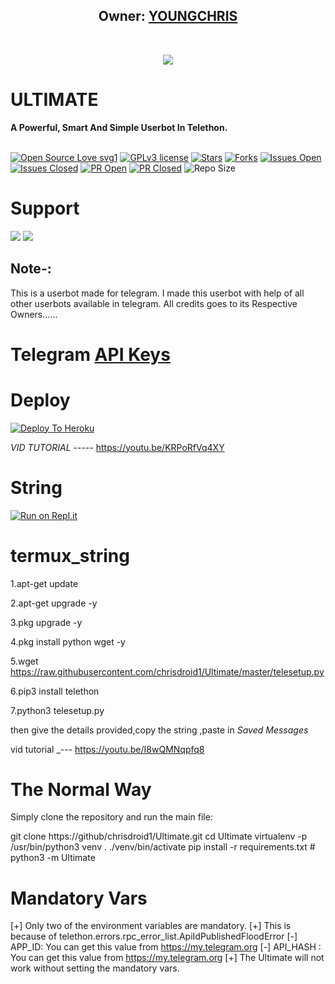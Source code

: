 <h2 align="center"><b>Owner: <a href="https://t.me/youngchris112">YOUNGCHRIS</a></b></h2>
<br>
<p align="center"><a href="https://t.me/Ul_timate"><img src="https://telegra.ph/file/96cf032502cf3362690de.jpg"></a></p> 
</p>
<h1>ULTIMATE</h1>
<b>A Powerful, Smart And Simple Userbot In Telethon.</b>
<br>
<br>

[![Open Source Love svg1](https://badges.frapsoft.com/os/v1/open-source.png?v=103)]( https://github.com/chrisdroid1/Ultimate)
[![GPLv3 license](https://img.shields.io/badge/License-GPLv3-blue.svg?&style=flat-square)]( https://github.com/chrisdroid1/Ultimate#copyright--license)
[![Stars](https://img.shields.io/github/stars/chrisdroid1/Ultimate?&style=flat-square)]( https://github.com/chrisdroid1/Ultimate/stargazers)
[![Forks](https://img.shields.io/github/forks/chrisdroid1/Ultimate?&style=flat-square)]( https://github.com/chrisdroid1/Ultimate/network/members)
[![Issues Open](https://img.shields.io/github/issues/chrisdroid1/Ultimate?&style=flat-square)]( https://github.com/chrisdroid1/Ultimate/issues)
[![Issues Closed](https://img.shields.io/github/issues-closed/chrisdroid1/Ultimate?&style=flat-square)]( https://github.com/chrisdroid1/Ultimate/issues?q=is:closed)
[![PR Open](https://img.shields.io/github/issues-pr/chrisdroid1/Ultimate?&style=flat-square)]( https://github.com/chrisdroid1/Ultimate/pulls)
[![PR Closed](https://img.shields.io/github/issues-pr-closed/chrisdroid1/Ultimate?&style=flat-square)]( https://github.com/chrisdroid1/Ultimate/pulls?q=is:closed)
![Repo Size](https://img.shields.io/github/repo-size/chrisdroid1/Ultimate?style=flat-square)
<br>


# Support
<a href="https://t.me/Ult_imate"><img src="https://img.shields.io/badge/Join-Support%20Channel-red.svg?style=for-the-badge&logo=Telegram"></a>
<a href="https://t.me/Ultim_ate"><img src="https://img.shields.io/badge/Join-Support%20Group-blue.svg?style=for-the-badge&logo=Telegram"></a>


## Note-: 

This is a userbot made for telegram. I made this userbot with help of all other userbots available in telegram. All credits goes to its Respective Owners......

# Telegram [API Keys](https://my.telegram.org/apps)

# Deploy

[![Deploy To Heroku](https://www.herokucdn.com/deploy/button.svg)](https://heroku.com/deploy?template=https://github.com/chrisdroid1/Ultimate)

*VID TUTORIAL* ----- https://youtu.be/KRPoRfVq4XY

# String



[![Run on Repl.it](https://repl.it/badge/github/chrisdroid1/Ultimate&theme=midnight-purple)](https://replit.com/@JakuJaka/Ultimate)

# termux_string

1.apt-get update

2.apt-get upgrade -y

3.pkg upgrade -y

4.pkg install python wget -y

5.wget https://raw.githubusercontent.com/chrisdroid1/Ultimate/master/telesetup.py

6.pip3 install telethon

7.python3 telesetup.py

then give the details provided,copy the string ,paste in *Saved Messages*

vid tutorial _--- https://youtu.be/I8wQMNqpfq8

# The Normal Way

Simply clone the repository and run the main file:

git clone https://github/chrisdroid1/Ultimate.git cd Ultimate virtualenv -p /usr/bin/python3 venv . ./venv/bin/activate pip install -r requirements.txt # <Create local_config.py with variables as given below> python3 -m Ultimate 

# Mandatory Vars

[+] Only two of the environment variables are mandatory. 
[+] This is because of telethon.errors.rpc_error_list.ApiIdPublishedFloodError [-] 
APP_ID: You can get this value from https://my.telegram.org [-] 
API_HASH : You can get this value from https://my.telegram.org [+] 
The Ultimate will not work without setting the mandatory vars.
